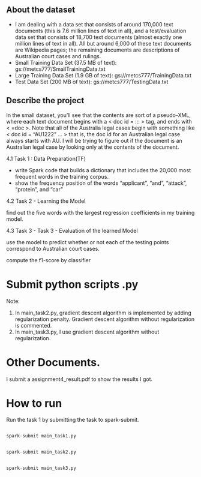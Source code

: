 ## About the dataset
- I am dealing with a data set that consists of around 170,000 text documents (this is 7.6 million lines of text in all), and a test/evaluation data set that consists of 18,700 text documents (almost exactly one million lines of text in all). All but around 6,000 of these text documents are Wikipedia pages; the remaining documents are descriptions of Australian court cases and rulings.
- Small Training Data Set (37.5 MB of text):  gs://metcs777/SmallTrainingData.txt
- Large Training Data Set (1.9 GB of text):  gs://metcs777/TrainingData.txt
- Test Data Set (200 MB of text):  gs://metcs777/TestingData.txt

## Describe the project

In the small dataset, you’ll see that the contents are sort of a pseudo-XML, where each text document begins with a < doc id = ::: >
tag, and ends with < =doc >.
Note that all of the Australia legal cases begin with something like < doc id = “AU1222” ... > that is, the doc id for an Australian legal case always starts with AU. I will be trying to figure out if the document is an Australian legal case by looking only at the contents of the document.

4.1 Task 1 : Data Preparation(TF)

- write Spark code that builds a dictionary that includes the 20,000 most frequent words in the training
corpus. 
- show the frequency position of the words “applicant”, “and”, “attack”, “protein”, and “car”

4.2 Task 2 - Learning the Model

find out the five words with the largest regression coefficients in my training model.

4.3 Task 3 - Task 3 - Evaluation of the learned Model 

use the model to predict whether or not each of the testing points correspond to Australian court cases. 

compute the f1-score by classifier


# Submit python scripts .py 

Note: 
1. In main_task2.py, gradient descent algorithm is implemented by adding regularization penalty. Gradient descent algorithm without regularization is commented.
2. In main_task3.py, I use gradient descent algorithm without regularization.

# Other Documents. 

I submit a assignment4_result.pdf to show the results I got.

# How to run  

Run the task 1 by submitting the task to spark-submit. 


```python

spark-submit main_task1.py 

```



```python

spark-submit main_task2.py 

```



```python

spark-submit main_task3.py 

```



